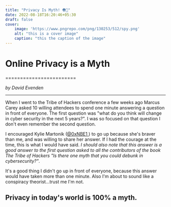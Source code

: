 ```yaml
---
title: "Privacy Is Myth! 👽👾"
date: 2022-08-18T16:20:46+05:30
draft: false
cover: 
    image: 'https://www.pngrepo.com/png/130253/512/spy.png'
    alt: "this is a cover image"
    caption: "this the caption of the image"
---
```


# Online Privacy is a Myth
========================

*by David Evenden*

* * * * *

When I went to the Tribe of Hackers conference a few weeks ago Marcus Carey asked 10 willing attendees to spend one minute answering a question in front of everyone. The first question was "what do you think will change in cyber security in the next 5 years?". I was so focused on that question I don't even remember the second question.

I encouraged Kylie Martonik ([@0xNBE1 ](https://twitter.com/0xNBE1)) to go up because she's braver than me, and was willing to share her answer. If I had the courage at the time, this is what I would have said. *I should also note that this answer is a good answer to the first question asked to all the contributors of the book The Tribe of Hackers "Is there one myth that you could debunk in cybersecurity?"*.

It's a good thing I didn't go up in front of everyone, because this answer would have taken more than one minute. Also I'm about to sound like a conspiracy theorist...trust me I'm not.

Privacy in today's world is 100% a myth.
----------------------------------------
